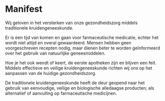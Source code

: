 # Manifest

Wij geloven in het versterken van onze gezondheidszorg middels traditionele kruidengeneeskunde.

Er is een tijd van komen en gaan voor farmaceutische medicatie, echter het wordt niet altijd en overal gewaardeerd. Mensen hebben geen voorgeschreven recepten nodig, maar dienen beter te worden geïnformeerd over het gebruik van natuurlijke geneesmiddelen.

Hoe je het ook wendt of keert, de eerste apotheken zijn en blijven een feit. Middels effectieve en veilige kruidengeneeskunde richten wij ons op het aanpassen van de huidige gezondheidszorg. 

De traditionele kruidengeneeskunde heeft de deur geopend naar het gebruik van eenvoudige, veilige en biologische alledaagse producten; als alternatief of aanvulling op farmaceutische medicijnen. 
